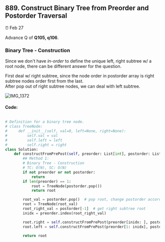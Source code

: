 ## 889. Construct Binary Tree from Preorder and Postorder Traversal

:alarm_clock: Feb 27

Advance Q of **Q105, q106**.

### Binary Tree - Construction

Since we don't have *in-order* to define the unique left, right subtree w/ a root node, there can be different answer for the question.

First deal w/ right subtree, since the node order in postorder array is right subtree nodes order first from the last. \
After pop out of right subtree nodes, we can deal with left subtree.

![IMG_1372](https://user-images.githubusercontent.com/51430523/221631683-b6fd6327-2deb-4c2f-85db-447b43872a44.jpg)


#### Code:
```python

# Definition for a binary tree node.
# class TreeNode:
#     def __init__(self, val=0, left=None, right=None):
#         self.val = val
#         self.left = left
#         self.right = right
class Solution:
    def constructFromPrePost(self, preorder: List[int], postorder: List[int]) -> Optional[TreeNode]:
        ## Method 1:
        # Binary Tree - Construction
        # TC: O(N), SC: O(N)
        if not preorder or not postorder:
            return
        if len(preorder) == 1:
            root = TreeNode(postorder.pop())
            return root

        root_val = postorder.pop()  # pop root, change postorder accordingly
        root = TreeNode(root_val)
        root_right_val = postorder[-1]  # get right subtree root
        inidx = preorder.index(root_right_val)

        root.right = self.constructFromPrePost(preorder[inidx: ], postorder)
        root.left = self.constructFromPrePost(preorder[1: inidx], postorder)

        return root

```
